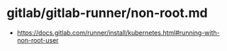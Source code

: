 # gitlab/gitlab-runner/non-root.md

  *  https://docs.gitlab.com/runner/install/kubernetes.html#running-with-non-root-user
